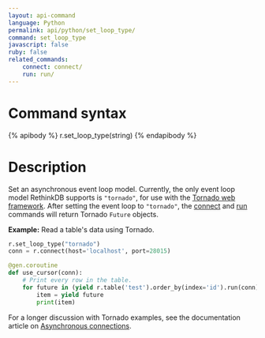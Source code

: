 ```yaml
---
layout: api-command
language: Python
permalink: api/python/set_loop_type/
command: set_loop_type
javascript: false
ruby: false
related_commands:
    connect: connect/
    run: run/
---
```


# Command syntax #

{% apibody %}
r.set_loop_type(string)
{% endapibody %}

# Description #

Set an asynchronous event loop model. Currently, the only event loop model RethinkDB supports is `"tornado"`, for use with the [Tornado web framework](http://www.tornadoweb.org). After setting the event loop to `"tornado"`, the [connect](/api/python/connect) and [run](/api/python/run) commands will return Tornado `Future` objects.

__Example:__ Read a table's data using Tornado.

```python
r.set_loop_type("tornado")
conn = r.connect(host='localhost', port=28015)

@gen.coroutine
def use_cursor(conn):
    # Print every row in the table.
    for future in (yield r.table('test').order_by(index='id').run(conn)):
        item = yield future
        print(item)
```

For a longer discussion with Tornado examples, see the documentation article on [Asynchronous connections][ac].

[ac]: /docs/async-connections/
